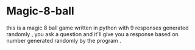 # Magic-8-ball
this is a magic 8 ball game written in python  with 9 responses generated randomly , you ask a question and it'll give you a response based on number generated randomly by the program . 
